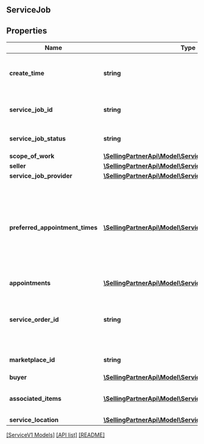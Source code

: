 ## ServiceJob

## Properties

Name | Type | Description | Notes
------------ | ------------- | ------------- | -------------
**create_time** | **string** | The date and time of the creation of the job, in ISO 8601 format. | [optional]
**service_job_id** | **string** | Amazon identifier for the service job. | [optional]
**service_job_status** | **string** | The status of the service job. | [optional]
**scope_of_work** | [**\SellingPartnerApi\Model\ServiceV1\ScopeOfWork**](ScopeOfWork.md) |  | [optional]
**seller** | [**\SellingPartnerApi\Model\ServiceV1\Seller**](Seller.md) |  | [optional]
**service_job_provider** | [**\SellingPartnerApi\Model\ServiceV1\ServiceJobProvider**](ServiceJobProvider.md) |  | [optional]
**preferred_appointment_times** | [**\SellingPartnerApi\Model\ServiceV1\AppointmentTime[]**](AppointmentTime.md) | A list of appointment windows preferred by the buyer. Included only if the buyer selected appointment windows when creating the order. | [optional]
**appointments** | [**\SellingPartnerApi\Model\ServiceV1\Appointment[]**](Appointment.md) | A list of appointments. | [optional]
**service_order_id** | **string** | The Amazon-defined identifier for an order placed by the buyer, in 3-7-7 format. | [optional]
**marketplace_id** | **string** | The marketplace identifier. | [optional]
**buyer** | [**\SellingPartnerApi\Model\ServiceV1\Buyer**](Buyer.md) |  | [optional]
**associated_items** | [**\SellingPartnerApi\Model\ServiceV1\AssociatedItem[]**](AssociatedItem.md) | A list of items associated with the service job. | [optional]
**service_location** | [**\SellingPartnerApi\Model\ServiceV1\ServiceLocation**](ServiceLocation.md) |  | [optional]

[[ServiceV1 Models]](../) [[API list]](../../Api) [[README]](../../../README.md)

